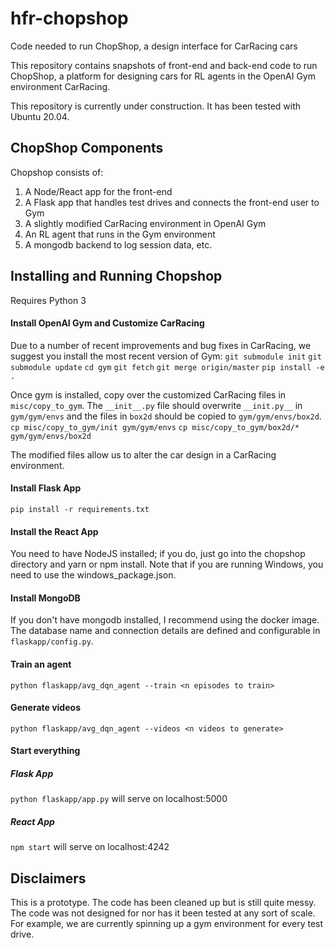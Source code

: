 # hfr-chopshop
Code needed to run ChopShop, a design interface for CarRacing cars

This repository contains snapshots of front-end and back-end code to run ChopShop, a platform for designing cars for RL agents in the OpenAI Gym environment CarRacing.

This repository is currently under construction. It has been tested with Ubuntu 20.04.

## ChopShop Components
Chopshop consists of:
1. A Node/React app for the front-end
2. A Flask app that handles test drives and connects the front-end user to Gym
3. A slightly modified CarRacing environment in OpenAI Gym
4. An RL agent that runs in the Gym environment
5. A mongodb backend to log session data, etc.

## Installing and Running Chopshop

Requires Python 3

#### Install OpenAI Gym and Customize CarRacing
Due to a number of recent improvements and bug fixes in CarRacing, we suggest you install the most recent version of Gym:
`git submodule init`
`git submodule update`
`cd gym`
`git fetch`
`git merge origin/master`
`pip install -e .`

 Once gym is installed, copy over the customized CarRacing files in `misc/copy_to_gym`.
 The `__init__.py` file should overwrite `__init.py__` in `gym/gym/envs` and the files in `box2d` should be copied to `gym/gym/envs/box2d`.
`cp misc/copy_to_gym/init gym/gym/envs`
`cp misc/copy_to_gym/box2d/* gym/gym/envs/box2d`


The modified files allow us to alter the car design in a CarRacing environment.

#### Install Flask App
`pip install -r requirements.txt`

#### Install the React App
You need to have NodeJS installed; if you do, just go into the chopshop directory and yarn or npm install.
Note that if you are running Windows, you need to use the windows_package.json.
#### Install MongoDB
If you don't have mongodb installed, I recommend using the docker image.
The database name and connection details are defined and configurable in `flaskapp/config.py`.

#### Train an agent
`python flaskapp/avg_dqn_agent --train <n episodes to train>`

#### Generate videos
`python flaskapp/avg_dqn_agent --videos <n videos to generate>`

#### Start everything
##### Flask App
`python flaskapp/app.py` will serve on localhost:5000
##### React App
`npm start` will serve on localhost:4242

## Disclaimers
This is a prototype. The code has been cleaned up but is still quite messy. The code was not designed for nor has it been tested at any sort of scale. For example, we are currently spinning up a gym environment for every test drive. 
